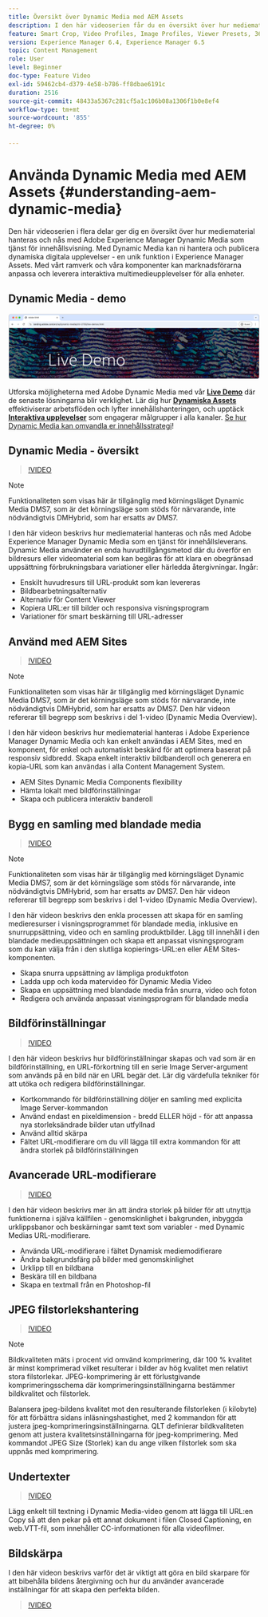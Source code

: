 ```yaml
---
title: Översikt över Dynamic Media med AEM Assets
description: I den här videoserien får du en översikt över hur mediematerial hanteras och nås med Adobe Experience Manager Dynamic Media som tjänst för innehållsvisning. Med Dynamic Media kan ni hantera och publicera dynamiska digitala upplevelser - en unik funktion i Experience Manager Assets. Med vårt ramverk och våra komponenter kan marknadsförarna anpassa och leverera interaktiva multimedieupplevelser för alla enheter.
feature: Smart Crop, Video Profiles, Image Profiles, Viewer Presets, 360 VR Video, Image Sets, Spin Sets
version: Experience Manager 6.4, Experience Manager 6.5
topic: Content Management
role: User
level: Beginner
doc-type: Feature Video
exl-id: 59462cb4-d379-4e58-b786-ff8dbae6191c
duration: 2516
source-git-commit: 48433a5367c281cf5a1c106b08a1306f1b0e8ef4
workflow-type: tm+mt
source-wordcount: '855'
ht-degree: 0%

---
```


# Använda Dynamic Media med AEM Assets {#understanding-aem-dynamic-media}

Den här videoserien i flera delar ger dig en översikt över hur mediematerial hanteras och nås med Adobe Experience Manager Dynamic Media som tjänst för innehållsvisning. Med Dynamic Media kan ni hantera och publicera dynamiska digitala upplevelser - en unik funktion i Experience Manager Assets. Med vårt ramverk och våra komponenter kan marknadsförarna anpassa och leverera interaktiva multimedieupplevelser för alla enheter.

## Dynamic Media - demo

[![AEM Assets Dynamic Media - demo](./assets/overview/live-demo.png)](https://landing.adobe.com/en/na/dynamic-media/ctir-2755/live-demos.html)

Utforska möjligheterna med Adobe Dynamic Media med vår [**Live Demo**](https://landing.adobe.com/en/na/dynamic-media/ctir-2755/live-demos.html) där de senaste lösningarna blir verklighet. Lär dig hur [**Dynamiska Assets**](https://landing.adobe.com/en/na/dynamic-media/ctir-2755/dynamic-assets.html) effektiviserar arbetsflöden och lyfter innehållshanteringen, och upptäck [**Interaktiva upplevelser**](https://landing.adobe.com/en/na/dynamic-media/ctir-2755/interactive-experiences.html) som engagerar målgrupper i alla kanaler. [Se hur Dynamic Media kan omvandla er innehållsstrategi](https://landing.adobe.com/en/na/dynamic-media/ctir-2755/live-demos.html)!

## Dynamic Media - översikt

>[!VIDEO](https://video.tv.adobe.com/v/27144?quality=12&learn=on)

>[!NOTE]
>
>Funktionaliteten som visas här är tillgänglig med körningsläget Dynamic Media DMS7, som är det körningsläge som stöds för närvarande, inte nödvändigtvis DMHybrid, som har ersatts av DMS7.

I den här videon beskrivs hur mediematerial hanteras och nås med Adobe Experience Manager Dynamic Media som en tjänst för innehållsleverans. Dynamic Media använder en enda huvudtillgångsmetod där du överför en bildresurs eller videomaterial som kan begäras för att klara en obegränsad uppsättning förbrukningsbara variationer eller härledda återgivningar. Ingår:

* Enskilt huvudresurs till URL-produkt som kan levereras
* Bildbearbetningsalternativ
* Alternativ för Content Viewer
* Kopiera URL:er till bilder och responsiva visningsprogram
* Variationer för smart beskärning till URL-adresser

## Använd med AEM Sites

>[!VIDEO](https://video.tv.adobe.com/v/27145?quality=12&learn=on)

>[!NOTE]
>
>Funktionaliteten som visas här är tillgänglig med körningsläget Dynamic Media DMS7, som är det körningsläge som stöds för närvarande, inte nödvändigtvis DMHybrid, som har ersatts av DMS7. Den här videon refererar till begrepp som beskrivs i del 1-video (Dynamic Media Overview).

I den här videon beskrivs hur mediematerial hanteras i Adobe Experience Manager Dynamic Media och kan enkelt användas i AEM Sites, med en komponent, för enkel och automatiskt beskärd för att optimera baserat på responsiv sidbredd. Skapa enkelt interaktiv bildbanderoll och generera en kopia-URL som kan användas i alla Content Management System.

* AEM Sites Dynamic Media Components flexibility
* Hämta lokalt med bildförinställningar
* Skapa och publicera interaktiv banderoll

## Bygg en samling med blandade media

>[!VIDEO](https://video.tv.adobe.com/v/27146?quality=12&learn=on)

>[!NOTE]
>
>Funktionaliteten som visas här är tillgänglig med körningsläget Dynamic Media DMS7, som är det körningsläge som stöds för närvarande, inte nödvändigtvis DMHybrid, som har ersatts av DMS7. Den här videon refererar till begrepp som beskrivs i del 1-video (Dynamic Media Overview).

I den här videon beskrivs den enkla processen att skapa för en samling medieresurser i visningsprogrammet för blandade media, inklusive en snurruppsättning, video och en samling produktbilder. Lägg till innehåll i den blandade medieuppsättningen och skapa ett anpassat visningsprogram som du kan välja från i den slutliga kopierings-URL:en eller AEM Sites-komponenten.

* Skapa snurra uppsättning av lämpliga produktfoton
* Ladda upp och koda matervideo för Dynamic Media Video
* Skapa en uppsättning med blandade media från snurra, video och foton
* Redigera och använda anpassat visningsprogram för blandade media

## Bildförinställningar

>[!VIDEO](https://video.tv.adobe.com/v/27320?quality=12&learn=on)

I den här videon beskrivs hur bildförinställningar skapas och vad som är en bildförinställning, en URL-förkortning till en serie Image Server-argument som används på en bild när en URL begär det. Lär dig värdefulla tekniker för att utöka och redigera bildförinställningar.

* Kortkommando för bildförinställning döljer en samling med explicita Image Server-kommandon
* Använd endast en pixeldimension - bredd ELLER höjd - för att anpassa nya storleksändrade bilder utan utfyllnad
* Använd alltid skärpa
* Fältet URL-modifierare om du vill lägga till extra kommandon för att ändra storlek på bildförinställningen

## Avancerade URL-modifierare

>[!VIDEO](https://video.tv.adobe.com/v/27319?quality=12&learn=on)

I den här videon beskrivs mer än att ändra storlek på bilder för att utnyttja funktionerna i själva källfilen - genomskinlighet i bakgrunden, inbyggda urklippsbanor och beskärningar samt text som variabler - med Dynamic Medias URL-modifierare.

* Använda URL-modifierare i fältet Dynamisk mediemodifierare
* Ändra bakgrundsfärg på bilder med genomskinlighet
* Urklipp till en bildbana
* Beskära till en bildbana
* Skapa en textmall från en Photoshop-fil

## JPEG filstorlekshantering

>[!VIDEO](https://video.tv.adobe.com/v/27404?quality=12&learn=on)


>[!NOTE]
>
>Bildkvaliteten mäts i procent vid omvänd komprimering, där 100 % kvalitet är minst komprimerad vilket resulterar i bilder av hög kvalitet men relativt stora filstorlekar. JPEG-komprimering är ett förlustgivande komprimeringsschema där komprimeringsinställningarna bestämmer bildkvalitet och filstorlek.

Balansera jpeg-bildens kvalitet mot den resulterande filstorleken (i kilobyte) för att förbättra sidans inläsningshastighet, med 2 kommandon för att justera jpeg-komprimeringsinställningarna. QLT definierar bildkvaliteten genom att justera kvalitetsinställningarna för jpeg-komprimering. Med kommandot JPEG Size (Storlek) kan du ange vilken filstorlek som ska uppnås med komprimering.

## Undertexter

>[!VIDEO](https://video.tv.adobe.com/v/28074?quality=12&learn=on)

Lägg enkelt till textning i Dynamic Media-video genom att lägga till URL:en Copy så att den pekar på ett annat dokument i filen Closed Captioning, en web.VTT-fil, som innehåller CC-informationen för alla videofilmer.

## Bildskärpa

I den här videon beskrivs varför det är viktigt att göra en bild skarpare för att bibehålla bildens återgivning och hur du använder avancerade inställningar för att skapa den perfekta bilden.

>[!VIDEO](https://demos-pub.assetsadobe.com/etc/dam/viewers/s7viewers/html5/VideoViewer.html?asset=%2Fcontent%2Fdam%2Fdm-public-facing-upgrade-portal-video%2F04_DynamicImagery_AdvancedSettings_071917_BH.mp4&amp;config=/etc/dam/presets/viewer/Video_social&amp;serverUrl=https%3A%2F%2Fadobedemo62-h.assetsadobe.com%2Fis%2Fimage%2F&amp;contenturl=%2F&amp;config2=/etc/dam/presets/analytics&amp;videoserverurl=https://gateway-na.assetsadobe.com/DMGateway/public/demoCo&amp;posterimage=/content/dam/dm-public-facing-upgrade-portal-video/04_DynamicImagery_AdvancedSettings_071917_BH.mp4)
